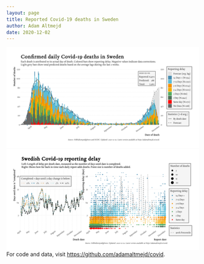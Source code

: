 ```yaml
---
layout: page
title: Reported Covid-19 deaths in Sweden
author: Adam Altmejd
date: 2020-12-02
---
```


![Graph of Swedish Covid-19 deaths with reporting delay.](deaths_lag_sweden_2020-12-02.png "Swedish Covid-19 deaths.")
![Graph of Swedish Covid-19 reporting delay in daily deaths.](lag_trend_sweden_2020-12-02.png "Trend in Swedish Covid-19 mortality reporting delay.")
For code and data, visit <https://github.com/adamaltmejd/covid>.
